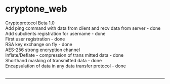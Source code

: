 # cryptone_web <br>
Cryptoprotocol Beta 1.0 <br>
Add ping command with data from client and recv data from server - done <br>
Add subclients registration for username - done <br>
First user registration - done <br>
RSA key exchange on fly - done <br>
AES-256 strong encryption channel <br>
Inflate/Deflate - compression of trans mitted data - done <br>
Shorthand masking of transmitted data - done <br>
Encapsulation of data in any data transfer protocol - done <br>
 <br><hr>
